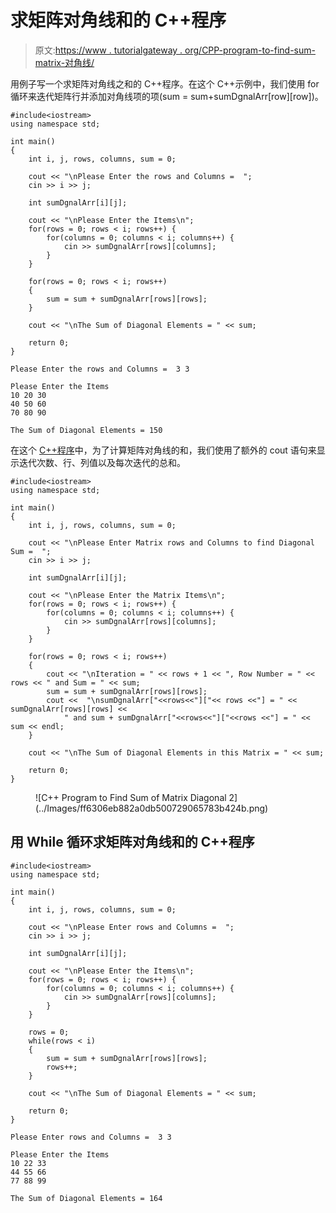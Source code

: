 # 求矩阵对角线和的 C++程序

> 原文:[https://www . tutorialgateway . org/CPP-program-to-find-sum-matrix-对角线/](https://www.tutorialgateway.org/cpp-program-to-find-sum-of-matrix-diagonal/)

用例子写一个求矩阵对角线之和的 C++程序。在这个 C++示例中，我们使用 for 循环来迭代矩阵行并添加对角线项的项(sum = sum+sumDgnalArr[row][row])。

```
#include<iostream>
using namespace std;

int main()
{
	int i, j, rows, columns, sum = 0;

	cout << "\nPlease Enter the rows and Columns =  ";
	cin >> i >> j;

	int sumDgnalArr[i][j];

	cout << "\nPlease Enter the Items\n";
	for(rows = 0; rows < i; rows++)	{
		for(columns = 0; columns < i; columns++) {
			cin >> sumDgnalArr[rows][columns];
		}		
	}

 	for(rows = 0; rows < i; rows++)
  	{
  		sum = sum + sumDgnalArr[rows][rows];
  	}

  	cout << "\nThe Sum of Diagonal Elements = " << sum;

 	return 0;
}
```

```
Please Enter the rows and Columns =  3 3

Please Enter the Items
10 20 30
40 50 60
70 80 90

The Sum of Diagonal Elements = 150
```

在这个 [C++程序](https://www.tutorialgateway.org/cpp-programs/)中，为了计算矩阵对角线的和，我们使用了额外的 cout 语句来显示迭代次数、行、列值以及每次迭代的总和。

```
#include<iostream>
using namespace std;

int main()
{
	int i, j, rows, columns, sum = 0;

	cout << "\nPlease Enter Matrix rows and Columns to find Diagonal Sum =  ";
	cin >> i >> j;

	int sumDgnalArr[i][j];

	cout << "\nPlease Enter the Matrix Items\n";
	for(rows = 0; rows < i; rows++)	{
		for(columns = 0; columns < i; columns++) {
			cin >> sumDgnalArr[rows][columns];
		}		
	}

 	for(rows = 0; rows < i; rows++)
  	{
  		cout << "\nIteration = " << rows + 1 << ", Row Number = " << rows << " and Sum = " << sum;
  		sum = sum + sumDgnalArr[rows][rows]; 		
		cout <<  "\nsumDgnalArr["<<rows<<"]["<< rows <<"] = " << sumDgnalArr[rows][rows] << 
			" and sum + sumDgnalArr["<<rows<<"]["<<rows <<"] = " << sum << endl;
  	}

  	cout << "\nThe Sum of Diagonal Elements in this Matrix = " << sum;

 	return 0;
}
```

<figure class="wp-block-image size-large">![C++ Program to Find Sum of Matrix Diagonal 2](../Images/ff6306eb882a0db500729065783b424b.png)</figure>

## 用 While 循环求矩阵对角线和的 C++程序

```
#include<iostream>
using namespace std;

int main()
{
	int i, j, rows, columns, sum = 0;

	cout << "\nPlease Enter rows and Columns =  ";
	cin >> i >> j;

	int sumDgnalArr[i][j];

	cout << "\nPlease Enter the Items\n";
	for(rows = 0; rows < i; rows++)	{
		for(columns = 0; columns < i; columns++) {
			cin >> sumDgnalArr[rows][columns];
		}		
	}

 	rows = 0; 
	while(rows < i)
  	{
  		sum = sum + sumDgnalArr[rows][rows];
  		rows++;
  	}

  	cout << "\nThe Sum of Diagonal Elements = " << sum;

 	return 0;
}
```

```
Please Enter rows and Columns =  3 3

Please Enter the Items
10 22 33
44 55 66
77 88 99

The Sum of Diagonal Elements = 164
```